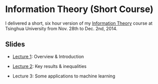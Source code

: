 # Information Theory (Short Course)

I delivered a short, six hour version of my 
[Information Theory](/work/comp/2610/) course at Tsinghua University from Nov.
28th to Dec. 2nd, 2014.

## Slides

- [Lecture 1](/bits/info/short-l1.pdf): Overview & Introduction

- [Lecture 2](/bits/info/short-l2.pdf): Key results & inequalities

- Lecture 3: Some applications to machine learning

